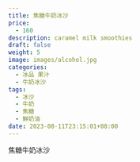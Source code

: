 ```yaml
---
title: 焦糖牛奶冰沙
price:
  - 160
description: caramel milk smoothies
draft: false
weight: 5
image: images/alcohol.jpg
categories:
  - 冰品 果汁
  - 牛奶冰沙
tags:
  - 冰沙
  - 牛奶
  - 焦糖
  - 鮮奶油
date: 2023-08-11T23:15:01+08:00
---
```


 焦糖牛奶冰沙
